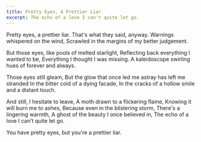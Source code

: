 ```yaml
---
title: Pretty Eyes, A Prettier Liar
excerpt: The echo of a love I can't quite let go.
---
```


Pretty eyes, a prettier liar.
That's what they said, anyway.
Warnings whispered on the wind,
Scrawled in the margins of my better judgement.

But those eyes, like pools of melted starlight,
Reflecting back everything I wanted to be,
Everything I thought I was missing.
A kaleidoscope swirling hues of forever and always.

Those eyes still gleam,
But the glow that once led me astray has left me stranded
In the bitter cold of a dying facade,
In the cracks of a hollow smile and a distant touch.

And still, I hesitate to leave,
A moth drawn to a flickering flame,
Knowing it will burn me to ashes,
Because even in the blistering storm,
There's a lingering warmth,
A ghost of the beauty I once believed in,
The echo of a love I can't quite let go.

You have pretty eyes, but you're a prettier liar.
